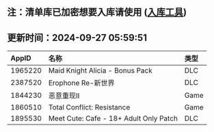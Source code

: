 ## 注：清单库已加密想要入库请使用 ([入库工具](https://github.com/BlankTMing/ManifestAutoUpdate/releases))

## 更新时间：2024-09-27 05:59:51
| AppID | 名称 | 类型  |
| :-------------------- | :----------------------------- | :----------- |
| 1965220 | Maid Knight Alicia - Bonus Pack| DLC |
| 2387520 | Erophone Re-新世界| DLC |
| 1844230 | 恶意重现Ⅱ| Game |
| 1860510 | Total Conflict: Resistance| Game |
| 1895530 | Meet Cute: Cafe - 18+ Adult Only Patch| DLC |
